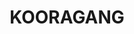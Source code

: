 ---
lastmod: '2025-04-06T06:05:20+00:00'
latitude: -32.880319
layout: suburb
longitude: 151.73862
postcode: '2304'
state: NSW
title: KOORAGANG
url: /nsw/kooragang/
---